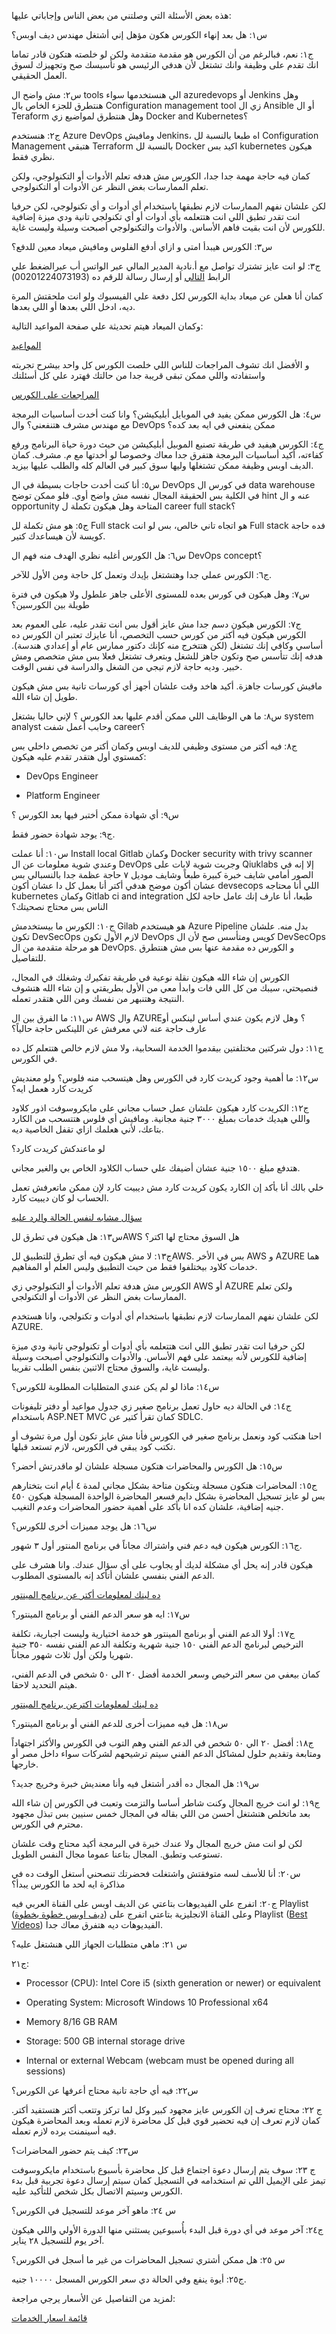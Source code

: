 هذه بعض الأسئلة التي وصلتني من بعض الناس وإجاباتي عليها:

س١: هل بعد إنهاء الكورس هكون مؤهل إني أشتغل مهندس ديف اوبس؟

ج١: نعم، فبالرغم من أن الكورس هو مقدمة متقدمة ولكن لو خلصته هتكون قادر تماما انك تقدم على وظيفة وانك تشتغل لأن هدفي الرئيسي هو تأسيسك صح وتجهيزك لسوق العمل الحقيقي.

س٢: مش واضح ال tools الي هنستخدمها سواء azuredevops أو Jenkins وهل هنتطرق للجزء الخاص بال Configuration management tool زي ال Ansible أو ال Teraform وهل هنتطرق لمواضيع زي Docker and Kubernetes؟

ج٢: هنستخدم Azure DevOps ومافيش Jenkins، اه طبعا بالنسبة لل Configuration Management هتبقي Terraform بالنسبة لل Docker اكيد بس kubernetes هيكون نظري فقط.

كمان فيه حاجة مهمة جدا جدا، الكورس مش هدفه تعلم الأدوات أو التكنولوجي، ولكن تعلم الممارسات بغض النظر عن الأدوات أو التكنولوجي.

لكن علشان نفهم الممارسات لازم نطبقها باستخدام أي أدوات و أي تكنولوجي، لكن حرفيا انت تقدر تطبق اللي انت هتتعلمه بأي أدوات أو أي تكنولجي تانية ودي ميزة إضافية للكورس لأن انت بقيت فاهم الأساس. والأدوات والتكنولوجي أصبحت وسيلة وليست غاية.

س٣: الكورس هيبدأ امتى و ازاي أدفع الفلوس ومافيش ميعاد معين للدفع؟

ج٣: لو انت عايز تشترك تواصل مع أ.نادية المدير المالي عبر الواتس أب عبرالضغط علي الرابط [التالي](https://wa.me/201224073193) أو إرسال رسالة للرقم ده (00201224073193)

كمان أنا هعلن عن ميعاد بداية الكورس لكل دفعة علي الفيسبوك ولو انت ملحقتش المرة ديه، ادخل اللي بعدها أو اللي بعدها.

وكمان الميعاد هيتم تحديثة علي صفحة المواعيد التالية:

[المواعيد](https://github.com/MohamedRadwan-DevOps/DevOps-step-by-step-arabic/blob/main/none-community/course-schedule.md)

و الأفضل انك تشوف المراجعات للناس اللي خلصت الكورس كل واحد بيشرح تجربته واستفادته واللي ممكن تبقى قريبة جدا من حالتك فهترد علي كل أسئلتك

[المراجعات على الكورس](https://github.com/MohamedRadwan-DevOps/DevOps-step-by-step-arabic/blob/main/none-community/reviews.md)

س٤: هل الكورس ممكن يفيد في الموبايل أبليكيشن؟ وانا كنت أخدت أساسيات البرمجة مع مهندس مشرف هتنفعني؟ وال DevOps ممكن ينفعني في ايه بعد كده؟

ج٤: الكورس هيفيد في طريقة تصنيع الموبيل أبليكيشن من حيث دورة حياة البرنامج ورفع كفاءته، أكيد أساسيات البرمجة هتفرق جدا معاك وخصوصا لو أخدتها مع م. مشرف. كمان الديف اوبس وظيفة ممكن تشتغلها وليها سوق كبير في العالم كله والطلب عليها بيزيد.

س٥: أنا كنت أخدت حاجات بسيطة في ال DevOps في كورس ال data warehouse في الكلية بس الحقيقة المجال نفسه مش واضح أوي. فلو ممكن توضح hint عنه و ال opportunity المتاحة وهل هيكون تكملة ل career full stack؟

ج٥: هو مش تكملة لل Full stack هو اتجاه تاني خالص، بس لو انت Full stack فده حاجة كويسة لأن هيساعدك كتير.

س٦: هل الكورس أغلبه نظري الهدف منه فهم ال DevOps concept؟

ج٦: الكورس عملي جدا وهتشتغل بإيدك وتعمل كل حاجة ومن الأول للآخر.

س٧: وهل هيكون في كورس بعده للمستوى الأعلى جاهز علطول ولا هيكون في فترة طويلة بين الكورسين؟

ج٧: الكورس هيكون دسم جدا مش عايز أقول بس انت تقدر عليه، على العموم بعد الكورس هيكون فيه أكتر من كورس حسب التخصص، أنا عايزك تعتبر ان الكورس ده أساسي وكافي إنك تشتغل (لكن هتتخرج منه كإنك دكتور ممارس عام أو إعدادي هندسة). هدفه إنك تتأسس صح وتكون جاهز للشغل وبتعرف تشتغل فعلا بس مش متخصص ومش خبير. وديه حاجة لازم تيجي من الشغل والدراسة في نفس الوقت.

مافيش كورسات جاهزة. أكيد هاخد وقت علشان أجهز أي كورسات تانية بس مش هيكون طويل إن شاء الله.

س٨: ما هي الوظايف اللي ممكن أقدم عليها بعد الكورس ؟ لإني حاليا بشتغل system analyst وحابب أعمل شفت career؟

ج٨: فيه أكتر من مستوى وظيفي للديف اوبس وكمان أكتر من تخصص داخلي بس كمستوي أول هتقدر تقدم عليه هيكون:

- DevOps Engineer

- Platform Engineer

س٩: أي شهادة ممكن أختبر فيها بعد الكورس ؟

ج٩: يوجد شهادة حضور فقط.

س١٠: أنا عملت Install local Gitlab وكمان Docker security with trivy scanner وعندي شوية معلومات عن ال DevOps وجربت شوية لابات على Qiuklabs إلا إنه في الصور أمامي شايف خبرة كبيرة طبعاً وشايف موديل ٧ حاجة عظمة جدا بالنسبالي بس عشان أكون موضح هدفي أكتر أنا بعمل كل دا عشان أكون devsecops اللي أنا محتاجه kubernetes وكمان Gitlab ci and integration طبعا، أنا عارف إنك عامل حاجة لكل الناس بس محتاج نصحيتك؟

ج١٠: الكورس ما بيستخدمش Gilab هو هيستخدم Azure Pipeline بدل منه. علشان تكون DevSecOps لازم الأول تكون DevOps كويس ومتأسس صح لأن ال DevSecOps هو مرحلة متقدمة من ال DevOps. و الكورس ده مقدمة عنها بس مش هنتطرق للتفاصيل.

الكورس إن شاء الله هيكون نقلة نوعية في طريقة تفكيرك وشغلك في المجال، فنصيحتي، سيبك من كل اللي فات وابدأ معي من الأول بطريقتي و إن شاء الله هتشوف النتيجة وهتنبهر من نفسك ومن اللي هتقدر تعمله.

س١١: ما الفرق بين ال AWS وال AZURE؟ وهل لازم يكون عندي أساس لينكس أو عارف حاجة عنه لاني معرفش عن اللينكس حاجة حالياً؟

ج١١: دول شركتين مختلفتين بيقدموا الخدمة السحابية، ولا مش لازم خالص هتتعلم كل ده في الكورس.

س١٢: ما أهمية وجود كريدت كارد في الكورس وهل هيتسحب منه فلوس؟ ولو معنديش كريدت كارد هعمل ايه؟

ج١٢: الكريدت كارد هيكون علشان عمل حساب مجاني على مايكروسوفت اذور كلاود واللي هيديك خدمات بمبلغ ٣٠٠٠ جنية مجانية. ومافيش أي فلوس هتتسحب من الكارد بتاعك، لأني هعلمك ازاي تقفل الخاصية ديه.

لو ماعندكش كريدت كارد؟

هتدفع مبلغ ١٥٠٠ جنية عشان أضيفك علي حساب الكلاود الخاص بي والغير مجاني.

خلي بالك أنا بأكد إن الكارد يكون كريدت كارد مش ديبيت كارد لإن ممكن ماتعرفش تعمل الحساب لو كان ديبيت كارد.

[سؤال مشابه لنفس الحالة والرد عليه](https://docs.microsoft.com/en-us/answers/questions/433827/how-to-get-an-azure-account-without-credit-card.html)

س١٣: هل هيكون في تطرق للAWS هل السوق محتاج لها اكتر؟

ج١٣: لا مش هيكون فيه أي تطرق للتطبيق للAWS. بس في الأخر AWS و AZURE هما خدمات كلاود بيختلفوا فقط من حيث التطبيق وليس العلم أو المفاهيم.

الكورس مش هدفة تعلم الأدوات أو التكنولوجي زي AWS أو AZURE ولكن تعلم الممارسات بغض النظر عن الأدوات أو التكنولجي.

لكن علشان نفهم الممارسات لازم نطبقها باستخدام أي أدوات و تكنولجي، وانا هستخدم AZURE.

لكن حرفيا انت تقدر تطبق اللي انت هتتعلمه بأي أدوات أو تكنولوجي تانية ودي ميزة إضافية للكورس لأنه بيعتمد على فهم الأساس. والأدوات والتكنولوجي أصبحت وسيلة وليست غاية، والسوق محتاج الاثنين بنفس الطلب تقريبا.

س١٤: ماذا لو لم يكن عندي المتطلبات المطلوبة للكورس؟

ج١٤: في الحالة ديه حاول تعمل برنامج صغير زي جدول مواعيد أو دفتر تليفونات باستخدام ASP.NET MVC كمان تقرأ كتير عن SDLC.

احنا هنكتب كود ونعمل برنامج صغير في الكورس فأنا مش عايز تكون أول مرة تشوف أو تكتب كود يبقي في الكورس، لازم تستعد قبلها.

س١٥: هل الكورس والمحاضرات هتكون مسجلة علشان لو ماقدرتش أحضر؟

ج١٥: المحاضرات هتكون مسجلة وبتكون متاحة بشكل مجاني لمدة ٤ أيام انت بتختارهم بس لو عايز تسجيل المحاضرة بشكل دايم فسعر المحاضرة الواحدة المسجلة هيكون ٤٥٠ جنيه إضافية، علشان كده انا بأكد على أهمية حضور المحاضرات وعدم التغيب.

س١٦: هل يوجد مميزات أخرى للكورس؟

ج١٦: الكورس هيكون فيه دعم فني واشتراك مجاناً في برنامج المنتور أول ٣ شهور.

هيكون قادر إنه يحل أي مشكلة لديك أو يجاوب على أي سؤال عندك. وانا هشرف على الدعم الفني بنفسي علشان أتأكد إنه بالمستوى المطلوب.

[ده لينك لمعلومات أكتر عن برنامج المينتور](https://github.com/MohamedRadwan-DevOps/DevOps-step-by-step-arabic/blob/main/none-community/mentoring-service.md)

س١٧: ايه هو سعر الدعم الفني أو برنامج المينتور؟

ج١٧: أولا الدعم الفني أو برنامج المينتور هو خدمة اختيارية وليست اجبارية، تكلفة الترخيص لبرنامج الدعم الفني ١٥٠ جنية شهرية وتكلفة الدعم الفني نفسه ٣٥٠ جنية شهريا ولكن أول ثلاث شهور مجاناً.

كمان بيعفي من سعر الترخيص وسعر الخدمة أفضل ٢٠ الى ٥٠ شخص في الدعم الفني، هيتم التحديد لاحقا.

[ده لينك لمعلومات اكترعن برنامج المينتور](https://github.com/MohamedRadwan-DevOps/DevOps-step-by-step-arabic/blob/main/none-community/mentoring-service.md)

س١٨: هل فيه مميزات أخرى للدعم الفني أو برنامج المينتور؟

ج١٨: أفضل ٢٠ الي ٥٠ شخص في الدعم الفني وهم التوب في الكورس والأكثر اجتهاداً ومتابعة وتقديم حلول لمشاكل الدعم الفني سيتم ترشيحهم لشركات سواء داخل مصر أو خارجها.

س١٩: هل المجال ده أقدر أشتغل فيه وأنا معنديش خبرة وخريج جديد؟

ج١٩: لو انت خريج المجال وكنت شاطر أساسا والتزمت وتعبت في الكورس إن شاء الله بعد ماتخلص هتشتغل أحسن من اللي بقاله في المجال خمس سنيين بس تبذل مجهود محترم في الكورس.

لكن لو انت مش خريج المجال ولا عندك خبرة في البرمجة أكيد محتاج وقت علشان تستوعب وتطبق. المجال بتاعنا عموما مجال النفس الطويل.

س٢٠: أنا للأسف لسه متوفقتش واشتغلت فحضرتك تنصحني أستغل الوقت ده في مذاكرة ايه لحد ما الكورس يبدأ؟

ج٢٠: اتفرج علي الفيديوهات بتاعتي عن الديف اوبس على القناة العربي فيه Playlist ([ديف اوبس خطوة بخطوة](https://www.youtube.com/playlist?list=PL68G6wbDBVghLXN2nDq_J5EGo-qo4QlGJ)) وعلى القناة الانجليزية بتاعتي اتفرج على Playlist ([Best Videos](https://www.youtube.com/playlist?list=PLe14MLC-Nwy5u0w1mD1l2kEiKW16ZlMYG)) الفيديوهات ديه هتفرق معاك جدا.

س ٢١: ماهي متطلبات الجهاز اللي هنشتغل عليه؟

ج٢١:

- Processor (CPU): Intel Core i5 (sixth generation or newer) or equivalent

- Operating System: Microsoft Windows 10 Professional x64

- Memory 8/16 GB RAM

- Storage: 500 GB internal storage drive

- Internal or external Webcam (webcam must be opened during all sessions)

س٢٢: فيه أي حاجة تانية محتاج أعرفها عن الكورس؟

ج ٢٢: محتاج تعرف إن الكورس عايز مجهود كبير وكل لما تركز وتتعب أكتر هتستفيد أكتر. كمان لازم تعرف إن فيه تحضير قوي قبل كل محاضرة لازم تعمله وبعد المحاضرة هيكون فيه أسينمنت برده لازم تعمله.

س٢٣: كيف يتم حضور المحاضرات؟

ج ٢٣: سوف يتم إرسال دعوة اجتماع قبل كل محاضرة بأسبوع باستخدام مايكروسوفت تيمز على الإيميل اللي تم استخدامه في التسجيل كمان سيتم إرسال دعوة تجربية قبل بدء الكورس
وسيتم الاتصال بكل شخص للتأكيد عليه.

س ٢٤: ماهو آخر موعد للتسجيل في الكورس؟

ج٢٤: آخر موعد في أي دورة قبل البدء بأُسبوعين يستثني منها الدورة الأولي واللي هيكون آخر يوم للتسجيل ٢٨ يناير.

س ٢٥: هل ممكن أشتري تسجيل المحاضرات من غير ما أسجل في الكورس؟

ج٢٥: أيوة ينفع وفي الحالة دي سعر الكورس المسجل ١٠٠٠٠ جنيه.

لمزيد من التفاصيل عن الأسعار يرجي مراجعة:

[قائمة اسعار الخدمات](https://github.com/MohamedRadwan-DevOps/DevOps-step-by-step-arabic/blob/main/none-community/service-prices.md)
